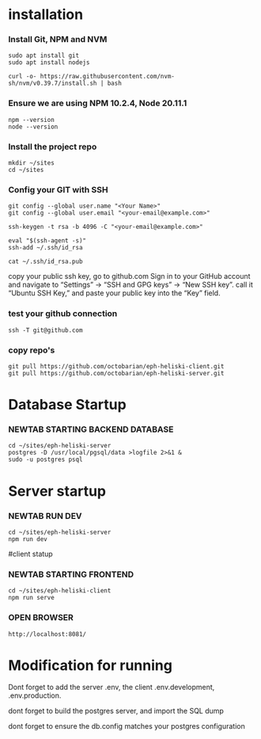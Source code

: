 # installation
### Install Git, NPM and NVM
```
sudo apt install git
sudo apt install nodejs

curl -o- https://raw.githubusercontent.com/nvm-sh/nvm/v0.39.7/install.sh | bash
```
### Ensure we are using NPM 10.2.4, Node 20.11.1
```
npm --version
node --version
```
### Install the project repo
```
mkdir ~/sites
cd ~/sites
```
### Config your GIT with SSH
```
git config --global user.name "<Your Name>"
git config --global user.email "<your-email@example.com>"

ssh-keygen -t rsa -b 4096 -C "<your-email@example.com>"

eval "$(ssh-agent -s)"
ssh-add ~/.ssh/id_rsa

cat ~/.ssh/id_rsa.pub
```
copy your public ssh key, go to github.com
Sign in to your GitHub account and navigate to “Settings” -> “SSH and GPG keys” -> “New SSH key”.
call it “Ubuntu SSH Key,” and paste your public key into the “Key” field.

### test your github connection
```
ssh -T git@github.com
```
### copy repo's
```
git pull https://github.com/octobarian/eph-heliski-client.git
git pull https://github.com/octobarian/eph-heliski-server.git
```

# Database Startup
### NEWTAB STARTING BACKEND DATABASE

```
cd ~/sites/eph-heliski-server
postgres -D /usr/local/pgsql/data >logfile 2>&1 &
sudo -u postgres psql
```

# Server startup
### NEWTAB RUN DEV
```
cd ~/sites/eph-heliski-server
npm run dev
```

#client statup
### NEWTAB STARTING FRONTEND
```
cd ~/sites/eph-heliski-client
npm run serve
```

### OPEN BROWSER
```
http://localhost:8081/
```

# Modification for running
Dont forget to add the server .env, the client .env.development, .env.production.

dont forget to build the postgres server, and import the SQL dump

dont forget to ensure the db.config matches your postgres configuration

